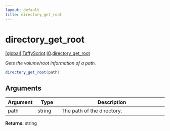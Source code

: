 ```yaml
---
layout: default
title: directory_get_root
---
```


# directory_get_root

[\[global\]]({{site.baseurl}}/docs/).[TaffyScript]({{site.baseurl}}/docs/TaffyScript/).[IO]({{site.baseurl}}/docs/TaffyScript/IO/).[directory_get_root]({{site.baseurl}}/docs/TaffyScript/IO/directory_get_root/)

_Gets the volume/root information of a path._

```cs
directory_get_root(path)
```

## Arguments

<table>
  <col width="15%">
  <col width="15%">
  <thead>
    <tr>
      <th>Argument</th>
      <th>Type</th>
      <th>Description</th>
    </tr>
  </thead>
  <tbody>
    <tr>
      <td>path</td>
      <td>string</td>
      <td>The path of the directory.</td>
    </tr>
  </tbody>
</table>

**Returns:** string
